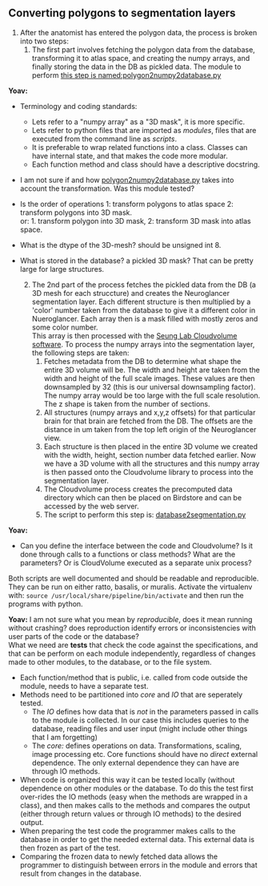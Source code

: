 ## Converting polygons to segmentation layers
1. After the anatomist has entered the polygon data, the process is broken into two steps:
    1. The first part involves fetching the polygon data from the database, transforming it to atlas space, and creating the numpy arrays, and finally storing the data in the DB as pickled data. The module to perform [this step is named:polygon2numpy2database.py](https://github.com/ActiveBrainAtlas2/preprocessing-pipeline/blob/master/src/atlas/polygon2numpy2database.py)

**Yoav:**
* Terminology and coding standards:     
   * Lets refer to a "numpy array" as a "3D mask", it is more specific.
   * Lets refer to python files that are imported as *modules*, files that are executed from the command line as *scripts*.
   * It is preferable to wrap related functions into a class. Classes can have internal state, and that makes the code more modular.
   * Each function method and class should have a descriptive docstring.
* I am not sure if and how [polygon2numpy2database.py](https://github.com/ActiveBrainAtlas2/preprocessing-pipeline/blob/master/src/atlas/polygon2numpy2database.py) takes into account the transformation. Was this module tested?
* Is the order of operations 1: transform polygons to atlas space 2: transform polygons into 3D mask.  
  or: 1. transform polygon into 3D mask, 2: transform 3D mask into atlas space.
* What is the dtype of the 3D-mesh? should be unsigned int 8.
* What is stored in the database? a pickled 3D mask? That can be pretty large for large structures.

    2. The 2nd part of the process fetches the pickled data from the DB (a 3D mesh for each struccture) 
and creates the Neuroglancer segmentation layer. Each different structure is then multiplied by a 'color' number taken from the database to give it a different color in Nueroglancer. Each array then is a mask filled with mostly zeros and some color number.  
This array is then processed with the [Seung Lab Cloudvolume software](https://github.com/seung-lab/igneous). To process the numpy arrays into the segmentation layer, the following steps are taken:
        1. Fetches metadata from the DB to determine what shape the entire 3D volume will be. The width and height are taken from the width and height of the full scale images. These values are then downsampled by 32 (this is our universal downsampling factor). The numpy array would be too large with the full scale resolution. The z shape is taken from the number of sections.
        1. All structures (numpy arrays and x,y,z offsets) for that particular brain for that brain are fetched from the DB. The offsets are the distance in um taken from the top left origin of the Neuroglancer view.
        1. Each structure is then placed in the entire 3D volume we created with the width, height, section number data fetched earlier. Now we have a 3D volume with all the structures and this numpy array is then passed onto the Cloudvolume library to process into the segmentation layer.
        1. The Cloudvolume process creates the precomputed data directory which can then be placed on Birdstore and can be accessed by the web server.  
        1. The script to perform this step is: [database2segmentation.py](https://github.com/ActiveBrainAtlas2/preprocessing-pipeline/blob/master/src/atlas/database2segmentation.py)  

**Yoav:**  
* Can you define the interface between the code and Cloudvolume? Is it done through calls to a functions or class methods? What are the parameters? Or is CloudVolume executed as a separate unix process?

Both scripts are well documented and should be readable and reproducible. They can be run on either ratto, basalis, or muralis. Activate the virtualenv with: `source /usr/local/share/pipeline/bin/activate` and then run the programs with python.

**Yoav:**  I am not sure what you mean by *reproducible*, does it mean running without crashing? does reproduction identify errors or inconsistencies with user parts of the code or the database?  
What we need are **tests** that check the code against the specifications, and that can be perform on each module independently, regardless of changes made to other modules, to the database, or to the file system.
* Each function/method that is public, i.e. called from code outside the module, needs to have a separate test.
* Methods need to be partitioned into *core* and *IO* that are  seperately tested. 
    * The *IO* defines how data that is *not* in the parameters passed in calls to the module is collected. 
    In our case this includes queries to the database, reading files and user input (might include other things that I am forgetting)
    * The *core:* defines operations on data. Transformations, scaling, image processing etc. Core functions should have no 
    *direct* external dependence. The only external dependence they can have are through IO methods.
 * When code is organized this way it can be tested locally (without dependence on other modules or the database. To do this the test first over-rides the IO methods (easy when the methods are wrapped in a class), and then makes calls to the methods and compares the output (either through return values or through IO methods) to the desired output.
 * When preparing the test code the programmer makes calls to the database in order to get the needed external data. This external data is then frozen as part of the test.
 * Comparing the frozen data to newly fetched data allows the programmer to distinguish between errors in the module and errors that result from changes in the database.
